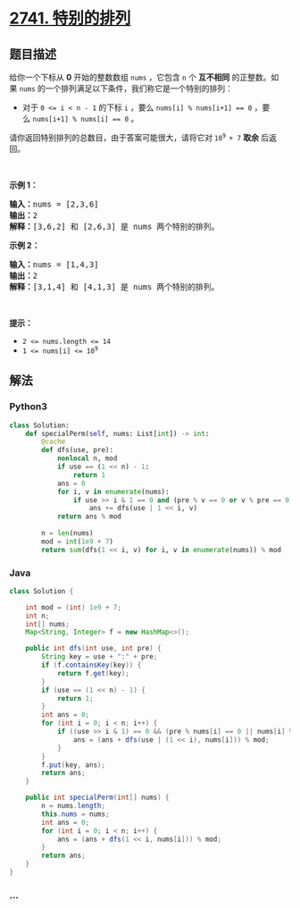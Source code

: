 # [2741. 特别的排列](https://leetcode-cn.com/problems/special-permutations)

## 题目描述

<!-- 这里写题目描述 -->

<p>给你一个下标从 <strong>0</strong>&nbsp;开始的整数数组&nbsp;<code>nums</code>&nbsp;，它包含 <code>n</code>&nbsp;个 <strong>互不相同</strong>&nbsp;的正整数。如果&nbsp;<code>nums</code>&nbsp;的一个排列满足以下条件，我们称它是一个特别的排列：</p>

<ul>
	<li>对于&nbsp;<code>0 &lt;= i &lt; n - 1</code>&nbsp;的下标 <code>i</code>&nbsp;，要么&nbsp;<code>nums[i] % nums[i+1] == 0</code>&nbsp;，要么&nbsp;<code>nums[i+1] % nums[i] == 0</code>&nbsp;。</li>
</ul>

<p>请你返回特别排列的总数目，由于答案可能很大，请将它对<strong>&nbsp;</strong><code>10<sup>9&nbsp;</sup>+ 7</code>&nbsp;<strong>取余</strong>&nbsp;后返回。</p>

<p>&nbsp;</p>

<p><strong>示例 1：</strong></p>

<pre><strong>输入：</strong>nums = [2,3,6]
<b>输出：</b>2
<b>解释：</b>[3,6,2] 和 [2,6,3] 是 nums 两个特别的排列。
</pre>

<p><strong>示例 2：</strong></p>

<pre><b>输入：</b>nums = [1,4,3]
<b>输出：</b>2
<b>解释：</b>[3,1,4] 和 [4,1,3] 是 nums 两个特别的排列。
</pre>

<p>&nbsp;</p>

<p><strong>提示：</strong></p>

<ul>
	<li><code>2 &lt;= nums.length &lt;= 14</code></li>
	<li><code>1 &lt;= nums[i] &lt;= 10<sup>9</sup></code></li>
</ul>


## 解法

<!-- 这里可写通用的实现逻辑 -->

<!-- tabs:start -->

### **Python3**

<!-- 这里可写当前语言的特殊实现逻辑 -->

```python
class Solution:
    def specialPerm(self, nums: List[int]) -> int:
        @cache
        def dfs(use, pre):
            nonlocal n, mod
            if use == (1 << n) - 1:
                return 1
            ans = 0
            for i, v in enumerate(nums):
                if use >> i & 1 == 0 and (pre % v == 0 or v % pre == 0):
                    ans += dfs(use | 1 << i, v)
            return ans % mod
        
        n = len(nums)
        mod = int(1e9 + 7)
        return sum(dfs(1 << i, v) for i, v in enumerate(nums)) % mod
```

### **Java**

<!-- 这里可写当前语言的特殊实现逻辑 -->

```java
class Solution {

    int mod = (int) 1e9 + 7;
    int n;
    int[] nums;
    Map<String, Integer> f = new HashMap<>();

    public int dfs(int use, int pre) {
        String key = use + ":" + pre;
        if (f.containsKey(key)) {
            return f.get(key);
        }
        if (use == (1 << n) - 1) {
            return 1;
        }
        int ans = 0;
        for (int i = 0; i < n; i++) {
            if ((use >> i & 1) == 0 && (pre % nums[i] == 0 || nums[i] % pre == 0)) {
                ans = (ans + dfs(use | (1 << i), nums[i])) % mod;
            }
        }
        f.put(key, ans);
        return ans;
    }

    public int specialPerm(int[] nums) {
        n = nums.length;
        this.nums = nums;
        int ans = 0;
        for (int i = 0; i < n; i++) {
            ans = (ans + dfs(1 << i, nums[i])) % mod;
        }
        return ans;
    }
}
```

### **...**

```

```

<!-- tabs:end -->
